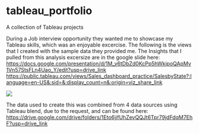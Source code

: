 # tableau_portfolio
A collection of Tableau projects

During a Job interview opportunity they wanted me to showcase my Tableau skills, which was an enjoyable excercise. The following is the views that I created with the sample data they provided me. 
The Insights that I pulled from this analysis excersize are in the google slide here: https://docs.google.com/presentation/d/1M_v6tDbZd0KcPp5hWkipoQApMv1Vn57StsFLn4Uao_Y/edit?usp=drive_link
https://public.tableau.com/views/Sales_dashboard_practice/SalesbyState?:language=en-US&:sid=&:display_count=n&:origin=viz_share_link
<div class='tableauPlaceholder' id='viz1708705141219' style='position: relative'><noscript><a href='#'><img alt=' ' src='https:&#47;&#47;public.tableau.com&#47;static&#47;images&#47;Sa&#47;Sales_dashboard_practice&#47;SalesbyState&#47;1_rss.png' style='border: none' /></a></noscript><object class='tableauViz'  style='display:none;'><param name='host_url' value='https%3A%2F%2Fpublic.tableau.com%2F' /> <param name='embed_code_version' value='3' /> <param name='site_root' value='' /><param name='name' value='Sales_dashboard_practice&#47;SalesbyState' /><param name='tabs' value='yes' /><param name='toolbar' value='yes' /><param name='static_image' value='https:&#47;&#47;public.tableau.com&#47;static&#47;images&#47;Sa&#47;Sales_dashboard_practice&#47;SalesbyState&#47;1.png' /> <param name='animate_transition' value='yes' /><param name='display_static_image' value='yes' /><param name='display_spinner' value='yes' /><param name='display_overlay' value='yes' /><param name='display_count' value='yes' /><param name='language' value='en-US' /></object></div>

The data used to create this was combined from 4 data sources using Tableau blend, due to the request, and can be found here: https://drive.google.com/drive/folders/1Eto6jifUhZevQQJt6Tpr79jdFdqM7EhF?usp=drive_link

